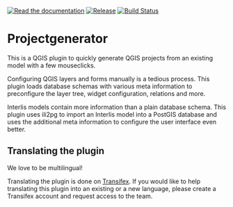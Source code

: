 [![Read the documentation](https://img.shields.io/badge/Read-the%20docs-green.svg)](http://qfield.org/docs/projectgenerator/index.html)
[![Release](https://img.shields.io/github/release/opengisch/projectgenerator.svg)](https://github.com/opengisch/projectgenerator/releases)
[![Build Status](https://travis-ci.org/opengisch/projectgenerator.svg?branch=master)](https://travis-ci.org/opengisch/projectgenerator)

# Projectgenerator

This is a QGIS plugin to quickly generate QGIS projects from an existing model
with a few mouseclicks.

Configuring QGIS layers and forms manually is a tedious process.
This plugin loads database schemas with various meta information to preconfigure the
layer tree, widget configuration, relations and more.

Interlis models contain more information than a plain database schema. This
plugin uses ili2pg to import an Interlis model into a PostGIS database and uses
the additional meta information to configure the user interface even better.

## Translating the plugin

We love to be multilingual!

Translating the plugin is done on
[Transifex](https://www.transifex.com/opengisch/projectgenerator/languages/). If
you would like to help translating this plugin into an existing or a new language,
please create a Transifex account and request access to the team.

